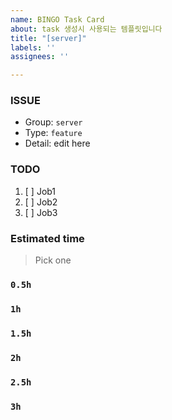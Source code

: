 ```yaml
---
name: BINGO Task Card
about: task 생성시 사용되는 템플릿입니다
title: "[server]"
labels: ''
assignees: ''

---
```


### ISSUE
- Group:  `server`
- Type:  `feature`
- Detail: edit here

### TODO
1. [ ] Job1
2. [ ] Job2
3. [ ] Job3

### Estimated time
> Pick one
### `0.5h`
### `1h`
### `1.5h`
### `2h`
### `2.5h`
### `3h`
